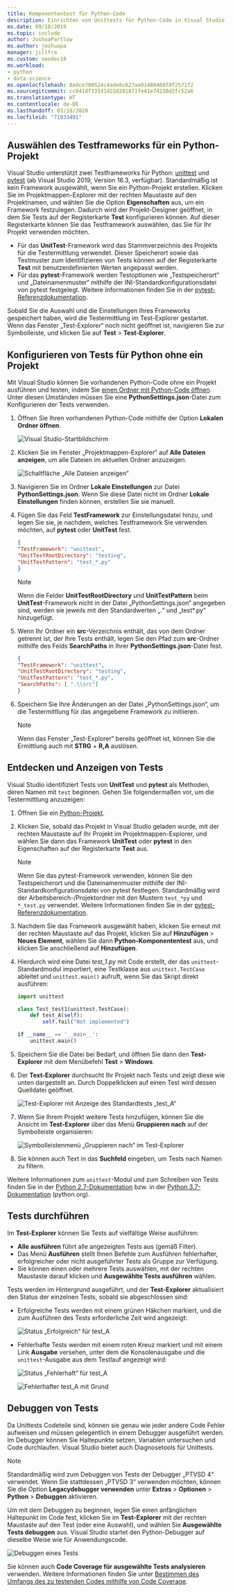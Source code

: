 ```yaml
---
title: Komponententest für Python-Code
description: Einrichten von Unittests für Python-Code in Visual Studio, um die Features des Test-Explorers zum Ermitteln, Ausführen und Debuggen von Tests in vollem Umfang zu nutzen.
ms.date: 09/18/2019
ms.topic: include
author: JoshuaPartlow
ms.author: joshuapa
manager: jillfra
ms.custom: seodec18
ms.workload:
- python
- data-science
ms.openlocfilehash: 8adce700524c4ade6c627aa91480460f8f2571f2
ms.sourcegitcommit: cc841df335d1d22d281871fe41e74238d2fc52a6
ms.translationtype: HT
ms.contentlocale: de-DE
ms.lasthandoff: 03/18/2020
ms.locfileid: "71933491"
---
```

## <a name="select-the-test-framework-for-a-python-project"></a>Auswählen des Testframeworks für ein Python-Projekt

Visual Studio unterstützt zwei Testframeworks für Python: [unittest](https://docs.python.org/3/library/unittest.html) und [pytest](https://pytest.org/en/latest/) (ab Visual Studio 2019, Version 16.3, verfügbar). Standardmäßig ist kein Framework ausgewählt, wenn Sie ein Python-Projekt erstellen. Klicken Sie im Projektmappen-Explorer mit der rechten Maustaste auf den Projektnamen, und wählen Sie die Option **Eigenschaften** aus, um ein Framework festzulegen. Dadurch wird der Projekt-Designer geöffnet, in dem Sie Tests auf der Registerkarte **Test** konfigurieren können. Auf dieser Registerkarte können Sie das Testframework auswählen, das Sie für Ihr Projekt verwenden möchten. 

* Für das **UnitTest**-Framework wird das Stammverzeichnis des Projekts für die Testermittlung verwendet. Dieser Speicherort sowie das Textmuster zum Identifizieren von Tests können auf der Registerkarte **Test** mit benutzerdefinierten Werten angepasst werden.
* Für das **pytest**-Framework werden Testoptionen wie „Testspeicherort“ und „Dateinamenmuster“ mithilfe der INI-Standardkonfigurationsdatei von pytest festgelegt. Weitere Informationen finden Sie in der [pytest-Referenzdokumentation](https://docs.pytest.org/en/latest/reference.html#ini-options-ref).

Sobald Sie die Auswahl und die Einstellungen Ihres Frameworks gespeichert haben, wird die Testermittlung im Test-Explorer gestartet. Wenn das Fenster „Test-Explorer“ noch nicht geöffnet ist, navigieren Sie zur Symbolleiste, und klicken Sie auf **Test** > **Test-Explorer**.

## <a name="configure-testing-for-python-without-a-project"></a>Konfigurieren von Tests für Python ohne ein Projekt
Mit Visual Studio können Sie vorhandenen Python-Code ohne ein Projekt ausführen und testen, indem Sie [einen Ordner mit Python-Code öffnen](../../quickstart-05-python-visual-studio-open-folder.md). Unter diesen Umständen müssen Sie eine **PythonSettings.json**-Datei zum Konfigurieren der Tests verwenden. 
1. Öffnen Sie Ihren vorhandenen Python-Code mithilfe der Option **Lokalen Ordner öffnen**. 

   ![Visual Studio-Startbildschirm](../../media/quickstart-open-folder/01-open-local-folder.png)

1. Klicken Sie im Fenster „Projektmappen-Explorer“ auf **Alle Dateien anzeigen**, um alle Dateien im aktuellen Ordner anzuzeigen.

   ![Schaltfläche „Alle Dateien anzeigen“](../../media/unit-test-show-files.png)

1. Navigieren Sie im Ordner **Lokale Einstellungen** zur Datei **PythonSettings.json**. Wenn Sie diese Datei nicht im Ordner **Lokale Einstellungen** finden können, erstellen Sie sie manuell.
   
1. Fügen Sie das Feld **TestFramework** zur Einstellungsdatei hinzu, und legen Sie sie, je nachdem, welches Testframework Sie verwenden möchten, auf **pytest** oder **UnitTest** fest.

    ```json
    {
    "TestFramework": "unittest",
    "UnitTestRootDirectory": "testing",
    "UnitTestPattern": "test_*.py"
    }
    ```

    > [!Note]
    > Wenn die Felder **UnitTestRootDirectory** und **UnitTestPattern** beim **UnitTest**-Framework nicht in der Datei „PythonSettings.json“ angegeben sind, werden sie jeweils mit den Standardwerten „.“ und „test*.py“ hinzugefügt.

1. Wenn Ihr Ordner ein **src**-Verzeichnis enthält, das von dem Ordner getrennt ist, der Ihre Tests enthält, legen Sie den Pfad zum **src**-Ordner mithilfe des Felds **SearchPaths** in Ihrer **PythonSettings.json**-Datei fest.

    ```json
    {
    "TestFramework": "unittest",
    "UnitTestRootDirectory": "testing",
    "UnitTestPattern": "test_*.py",
    "SearchPaths": [ ".\\src"]
    }
    ```

1. Speichern Sie Ihre Änderungen an der Datei „PythonSettings.json“, um die Testermittlung für das angegebene Framework zu initiieren. 
   > [!Note]
   > Wenn das Fenster „Test-Explorer“ bereits geöffnet ist, können Sie die Ermittlung auch mit **STRG** + **R,A** auslösen.

## <a name="discover-and-view-tests"></a>Entdecken und Anzeigen von Tests

Visual Studio identifiziert Tests von **UnitTest** und **pytest** als Methoden, deren Namen mit `test` beginnen. Gehen Sie folgendermaßen vor, um die Testermittlung anzuzeigen:

1. Öffnen Sie ein [Python-Projekt](../../managing-python-projects-in-visual-studio.md).

1. Klicken Sie, sobald das Projekt in Visual Studio geladen wurde, mit der rechten Maustaste auf Ihr Projekt im Projektmappen-Explorer, und wählen Sie dann das Framework **UnitTest** oder **pytest** in den Eigenschaften auf der Registerkarte **Test** aus.
   > [!Note]
   > Wenn Sie das pytest-Framework verwenden, können Sie den Testspeicherort und die Dateinamenmuster mithilfe der INI-Standardkonfigurationsdatei von pytest festlegen. Standardmäßig wird der Arbeitsbereich-/Projektordner mit den Mustern `test_*py` und `*_test.py` verwendet. Weitere Informationen finden Sie in der [pytest-Referenzdokumentation](https://docs.pytest.org/en/latest/reference.html#ini-options-ref).

1. Nachdem Sie das Framework ausgewählt haben, klicken Sie erneut mit der rechten Maustaste auf das Projekt, klicken Sie auf **Hinzufügen** > **Neues Element**, wählen Sie dann **Python-Komponententest** aus, und klicken Sie anschließend auf **Hinzufügen**.

1. Hierdurch wird eine Datei *test_1.py* mit Code erstellt, der das `unittest`-Standardmodul importiert, eine Testklasse aus `unittest.TestCase` ableitet und `unittest.main()` aufruft, wenn Sie das Skript direkt ausführen:

    ```python
    import unittest

    class Test_test1(unittest.TestCase):
        def test_A(self):
            self.fail("Not implemented")

    if __name__ == '__main__':
        unittest.main()
    ```

1. Speichern Sie die Datei bei Bedarf, und öffnen Sie dann den **Test-Explorer** mit dem Menübefehl **Test** > **Windows**.

1. Der **Text-Explorer** durchsucht Ihr Projekt nach Tests und zeigt diese wie unten dargestellt an. Durch Doppelklicken auf einen Test wird dessen Quelldatei geöffnet.

    ![Test-Explorer mit Anzeige des Standardtests „test_A“](../../media/unit-test-a-2.png) 

1. Wenn Sie Ihrem Projekt weitere Tests hinzufügen, können Sie die Ansicht im **Test-Explorer** über das Menü **Gruppieren nach** auf der Symbolleiste organisieren:

    ![Symbolleistenmenü „Gruppieren nach“ im Test-Explorer](../../media/unit-test-group-menu-2.png) 

1. Sie können auch Text in das **Suchfeld** eingeben, um Tests nach Namen zu filtern.

Weitere Informationen zum `unittest`-Modul und zum Schreiben von Tests finden Sie in der [Python 2.7-Dokumentation](https://docs.python.org/2/library/unittest.html) bzw. in der [Python 3.7-Dokumentation](https://docs.python.org/3/library/unittest.html) (python.org).

## <a name="run-tests"></a>Tests durchführen

Im **Test-Explorer** können Sie Tests auf vielfältige Weise ausführen:

- **Alle ausführen** führt alle angezeigten Tests aus (gemäß Filter).
- Das Menü **Ausführen** stellt Ihnen Befehle zum Ausführen fehlerhafter, erfolgreicher oder nicht ausgeführter Tests als Gruppe zur Verfügung.
- Sie können einen oder mehrere Tests auswählen, mit der rechten Maustaste darauf klicken und **Ausgewählte Tests ausführen** wählen.

Tests werden im Hintergrund ausgeführt, und der **Test-Explorer** aktualisiert den Status der einzelnen Tests, sobald sie abgeschlossen sind:

- Erfolgreiche Tests werden mit einem grünen Häkchen markiert, und die zum Ausführen des Tests erforderliche Zeit wird angezeigt:

    ![Status „Erfolgreich“ für test_A](../../media/unit-test-A-pass.png)

- Fehlerhafte Tests werden mit einem roten Kreuz markiert und mit einem Link **Ausgabe** versehen, unter dem die Konsolenausgabe und die `unittest`-Ausgabe aus dem Testlauf angezeigt wird:

    ![Status „Fehlerhaft“ für test_A](../../media/unit-test-A-fail.png)

    ![Fehlerhafter test_A mit Grund](../../media/unit-test-A-fail-reason.png)

## <a name="debug-tests"></a>Debuggen von Tests

Da Unittests Codeteile sind, können sie genau wie jeder andere Code Fehler aufweisen und müssen gelegentlich in einem Debugger ausgeführt werden. Im Debugger können Sie Haltepunkte setzen, Variablen untersuchen und Code durchlaufen. Visual Studio bietet auch Diagnosetools für Unittests.

> [!Note]
> Standardmäßig wird zum Debuggen von Tests der Debugger „PTVSD 4“ verwendet. Wenn Sie stattdessen „PTVSD 3“ verwenden möchten, können Sie die Option **Legacydebugger verwenden** unter **Extras** > **Optionen** > **Python** > **Debuggen** aktivieren. 

Um mit dem Debuggen zu beginnen, legen Sie einen anfänglichen Haltepunkt im Code fest, klicken Sie im **Test-Explorer** mit der rechten Maustaste auf den Test (oder eine Auswahl), und wählen Sie **Ausgewählte Tests debuggen** aus. Visual Studio startet den Python-Debugger auf dieselbe Weise wie für Anwendungscode.

![Debuggen eines Tests](../../media/unit-test-debugging.png)

Sie können auch **Code Coverage für ausgewählte Tests analysieren** verwenden. Weitere Informationen finden Sie unter [Bestimmen des Umfangs des zu testenden Codes mithilfe von Code Coverage](../../../test/using-code-coverage-to-determine-how-much-code-is-being-tested.md).
